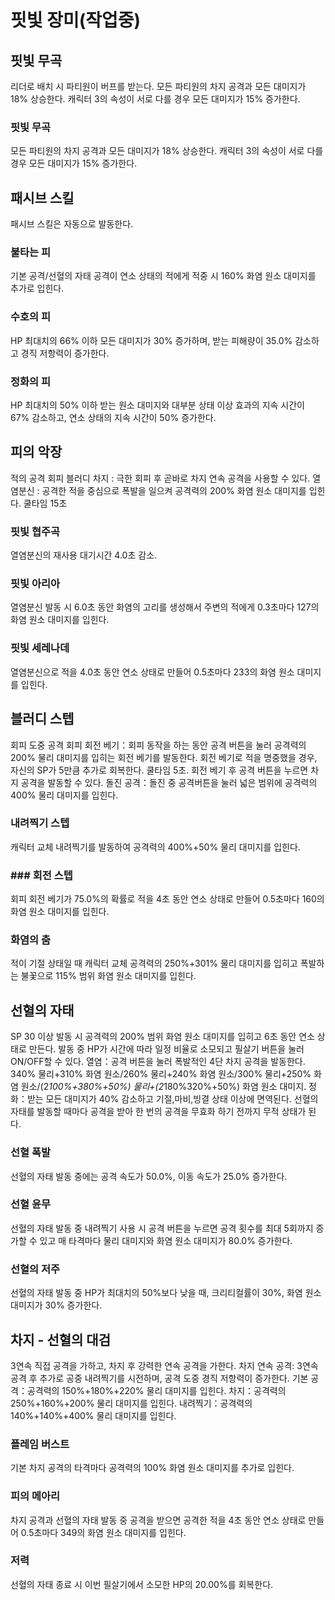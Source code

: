 # 핏빛 장미(작업중)

## 핏빛 무곡

리더로 배치 시 파티원이 버프를 받는다.
모든 파티원의 차지 공격과 모든 대미지가 18% 상승한다.
캐릭터 3의 속성이 서로 다를 경우 모든 대미지가 15% 증가한다.

### 핏빛 무곡

모든 파티원의 차지 공격과 모든 대미지가 18% 상승한다.
캐릭터 3의 속성이 서로 다를 경우 모든 대미지가 15% 증가한다.

## 패시브 스킬

패시브 스킬은 자동으로 발동한다.

### 불타는 피

기본 공격/선혈의 자태 공격이 연소 상태의 적에게 적중 시 160% 화염 원소 대미지를 추가로 입힌다.

### 수호의 피

HP 최대치의 66% 이하
모든 대미지가 30% 증가하며, 받는 피해량이 35.0% 감소하고 경직 저항력이 증가한다.

### 정화의 피

HP 최대치의 50% 이하
받는 원소 대미지와 대부분 상태 이상 효과의 지속 시간이 67% 감소하고, 연소 상태의 지속 시간이 50% 증가한다.

## 피의 악장

적의 공격 회피
블러디 차지 : 극한 회피 후 곧바로 차지 연속 공격을 사용할 수 있다.
열염분신 : 공격한 적을 중심으로 폭발을 일으켜 공격력의 200% 화염 원소 대미지를 입힌다. 쿨타임 15초

### 핏빛 협주곡

열염분신의 재사용 대기시간 4.0초 감소.

### 핏빛 아리아

열염분신 발동 시 6.0초 동안 화염의 고리를 생성해서 주변의 적에게 0.3초마다 127의 화염 원소 대미지를 입힌다.

### 핏빛 세레나데

열염분신으로 적을 4.0초 동안 연소 상태로 만들어 0.5초마다 233의 화염 원소 대미지를 입힌다.

## 블러디 스텝

회피 도중 공격
회피 회전 베기：회피 동작을 하는 동안 공격 버튼을 눌러 공격력의 200% 물리 대미지를 입히는 회전 베기를 발동한다. 회전 베기로 적을 명중했을 경우, 자신의 SP가 5만큼 추가로 회복한다. 쿨타임 5초. 회전 베기 후 공격 버튼을 누르면 차지 공격을 발동할 수 있다.
돌진 공격：돌진 중 공격버튼을 눌러 넓은 범위에 공격력의 400% 물리 대미지를 입힌다.

### 내려찍기 스텝

캐릭터 교체
내려찍기를 발동하여 공격력의 400%+50% 물리 대미지를 입힌다.

### ### 회전 스텝

회피 회전 베기가 75.0%의 확률로 적을 4초 동안 연소 상태로 만들어 0.5초마다 160의 화염 원소 대미지를 입힌다.

### 화염의 춤

적이 기절 상태일 때 캐릭터 교체
공격력의 250%+301% 물리 대미지를 입히고 폭발하는 불꽃으로 115% 범위 화염 원소 대미지를 입힌다.

## 선혈의 자태

SP 30 이상
발동 시 공격력의 200% 범위 화염 원소 대미지를 입히고 6초 동안 연소 상태로 만든다. 발동 중 HP가 시간에 따라 일정 비율로 소모되고 필살기 버튼을 눌러 ON/OFF할 수 있다.
열염：공격 버튼을 눌러 폭발적인 4단 차지 공격을 발동한다. 340% 물리+310% 화염 원소/260% 물리+240% 화염 원소/300% 물리+250% 화염 원소/(2*100%+380%+50%) 물리+(2*180%320%+50%) 화염 원소 대미지.
정화：받는 모든 대미지가 40% 감소하고 기절,마비,빙결 상태 이상에 면역된다. 선혈의 자태를 발동할 때마다 공격을 받아 한 번의 공격을 무효화 하기 전까지 무적 상태가 된다.

### 선혈 폭발

선혈의 자태 발동 중에는 공격 속도가 50.0%, 이동 속도가 25.0% 증가한다.

### 선혈 윤무

선혈의 자태 발동 중 내려찍기 사용 시 공격 버튼을 누르면 공격 횟수를 최대 5회까지 증가할 수 있고 매 타격마다 물리 대미지와 화염 원소 대미지가 80.0% 증가한다.

### 선혈의 저주

선혈의 자태 발동 중 HP가 최대치의 50%보다 낮을 때, 크리티컬률이 30%, 화염 원소 대미지가 30% 증가한다.

## 차지 - 선혈의 대검

3연속 직접 공격을 가하고, 차지 후 강력한 연속 공격을 가한다.
차지 연속 공격: 3연속 공격 후 추가로 공중 내려찍기를 시전하며, 공격 도중 경직 저항력이 증가한다.
기본 공격：공격력의 150%+180%+220% 물리 대미지를 입힌다.
차지：공격력의 250%+160%+200% 물리 대미지를 입힌다.
내려찍기：공격력의 140%+140%+400% 물리 대미지를 입힌다.

### 플레임 버스트

기본 차지 공격의 타격마다 공격력의 100% 화염 원소 대미지를 추가로 입힌다.

### 피의 메아리

차지 공격과 선혈의 자태 발동 중 공격을 받으면 공격한 적을 4초 동안 연소 상태로 만들어 0.5초마다 349의 화염 원소 대미지를 입힌다.

### 저력

선혈의 자태 종료 시 이번 필살기에서 소모한 HP의 20.00%를 회복한다.
